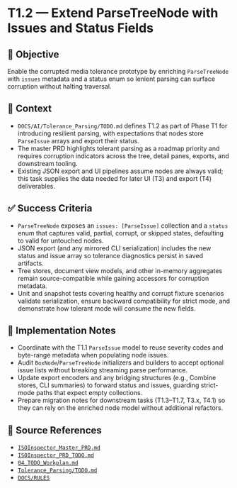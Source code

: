 # T1.2 — Extend ParseTreeNode with Issues and Status Fields

## 🎯 Objective
Enable the corrupted media tolerance prototype by enriching `ParseTreeNode` with `issues` metadata and a status enum so lenient parsing can surface corruption without halting traversal.

## 🧩 Context
- `DOCS/AI/Tolerance_Parsing/TODO.md` defines T1.2 as part of Phase T1 for introducing resilient parsing, with expectations that nodes store `ParseIssue` arrays and export their status.
- The master PRD highlights tolerant parsing as a roadmap priority and requires corruption indicators across the tree, detail panes, exports, and downstream tooling.
- Existing JSON export and UI pipelines assume nodes are always valid; this task supplies the data needed for later UI (T3) and export (T4) deliverables.

## ✅ Success Criteria
- `ParseTreeNode` exposes an `issues: [ParseIssue]` collection and a `status` enum that captures valid, partial, corrupt, or skipped states, defaulting to valid for untouched nodes.
- JSON export (and any mirrored CLI serialization) includes the new status and issue array so tolerance diagnostics persist in saved artifacts.
- Tree stores, document view models, and other in-memory aggregates remain source-compatible while gaining accessors for corruption metadata.
- Unit and snapshot tests covering healthy and corrupt fixture scenarios validate serialization, ensure backward compatibility for strict mode, and demonstrate how tolerant mode will consume the new fields.

## 🔧 Implementation Notes
- Coordinate with the T1.1 `ParseIssue` model to reuse severity codes and byte-range metadata when populating node issues.
- Audit `BoxNode`/`ParseTreeNode` initializers and builders to accept optional issue lists without breaking streaming parse performance.
- Update export encoders and any bridging structures (e.g., Combine stores, CLI summaries) to forward status and issues, guarding strict-mode paths that expect empty collections.
- Prepare migration notes for downstream tasks (T1.3–T1.7, T3.x, T4.1) so they can rely on the enriched node model without additional refactors.

## 🧠 Source References
- [`ISOInspector_Master_PRD.md`](../AI/ISOViewer/ISOInspector_PRD_Full/ISOInspector_Master_PRD.md)
- [`ISOInspector_PRD_TODO.md`](../AI/ISOViewer/ISOInspector_PRD_TODO.md)
- [`04_TODO_Workplan.md`](../AI/ISOInspector_Execution_Guide/04_TODO_Workplan.md)
- [`Tolerance_Parsing/TODO.md`](../AI/Tolerance_Parsing/TODO.md)
- [`DOCS/RULES`](../RULES)
